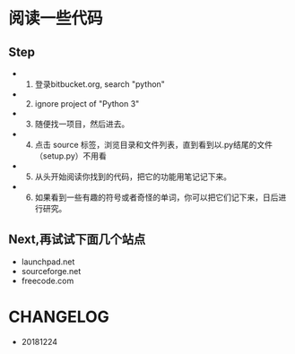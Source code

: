 # 阅读一些代码


## Step

- 1. 登录bitbucket.org, search "python"
- 2. ignore project of "Python 3" 
- 3. 随便找一项目，然后进去。
- 4. 点击 source 标签，浏览目录和文件列表，直到看到以.py结尾的文件（setup.py）不用看
- 5. 从头开始阅读你找到的代码，把它的功能用笔记记下来。
- 6. 如果看到一些有趣的符号或者奇怪的单词，你可以把它们记下来，日后进行研究。


## Next,再试试下面几个站点

- launchpad.net
- sourceforge.net
- freecode.com



# CHANGELOG
- 20181224
